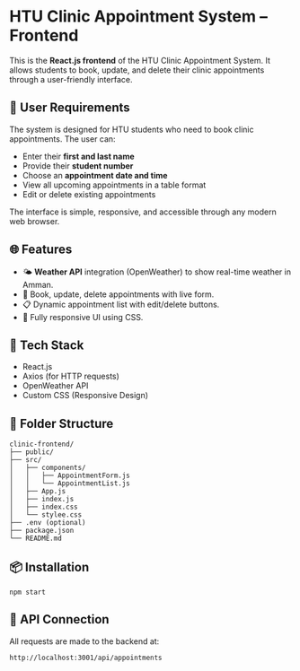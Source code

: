 # HTU Clinic Appointment System – Frontend

This is the **React.js frontend** of the HTU Clinic Appointment System. It allows students to book, update, and delete their clinic appointments through a user-friendly interface.

## 👥 User Requirements

The system is designed for HTU students who need to book clinic appointments. The user can:

- Enter their **first and last name**
- Provide their **student number**
- Choose an **appointment date and time**
- View all upcoming appointments in a table format
- Edit or delete existing appointments

The interface is simple, responsive, and accessible through any modern web browser.

## 🌐 Features

- 🌤 **Weather API** integration (OpenWeather) to show real-time weather in Amman.
- 📆 Book, update, delete appointments with live form.
- 📋 Dynamic appointment list with edit/delete buttons.
- 🎨 Fully responsive UI using CSS.

## 🔧 Tech Stack

- React.js
- Axios (for HTTP requests)
- OpenWeather API
- Custom CSS (Responsive Design)

## 🧩 Folder Structure

```
clinic-frontend/
├── public/
├── src/
│   ├── components/
│   │   ├── AppointmentForm.js
│   │   └── AppointmentList.js
│   ├── App.js
│   ├── index.js
│   ├── index.css
│   └── stylee.css
├── .env (optional)
├── package.json
└── README.md
```

## 📦 Installation

```
npm start
```

## 🔗 API Connection

All requests are made to the backend at:
```
http://localhost:3001/api/appointments
```

